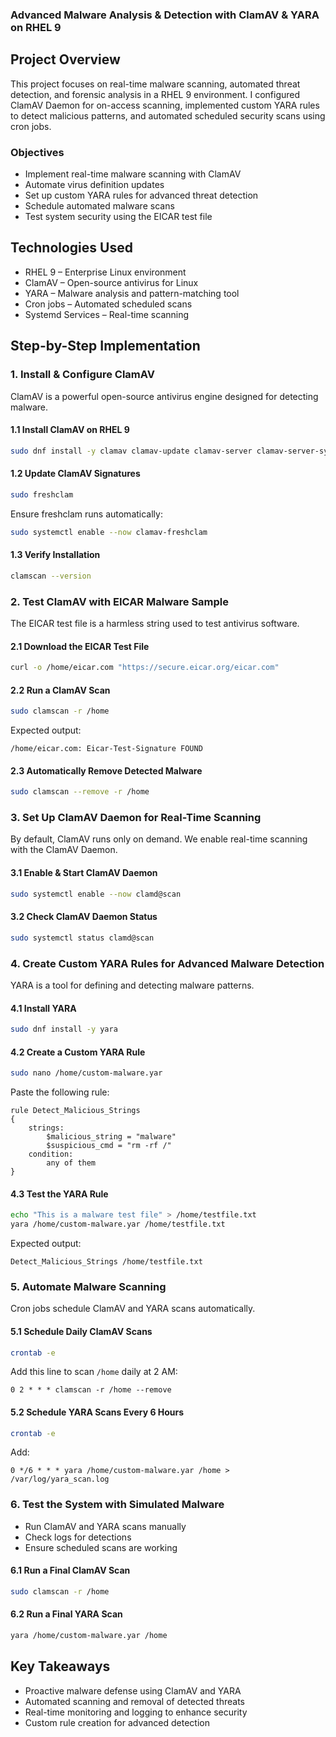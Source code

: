 ### Advanced Malware Analysis & Detection with ClamAV & YARA on RHEL 9  

## Project Overview  
This project focuses on real-time malware scanning, automated threat detection, and forensic analysis in a RHEL 9 environment. I configured ClamAV Daemon for on-access scanning, implemented custom YARA rules to detect malicious patterns, and automated scheduled security scans using cron jobs.

### Objectives  
- Implement real-time malware scanning with ClamAV  
- Automate virus definition updates  
- Set up custom YARA rules for advanced threat detection  
- Schedule automated malware scans  
- Test system security using the EICAR test file  

## Technologies Used  
- RHEL 9 – Enterprise Linux environment  
- ClamAV – Open-source antivirus for Linux  
- YARA – Malware analysis and pattern-matching tool  
- Cron jobs – Automated scheduled scans  
- Systemd Services – Real-time scanning  

## Step-by-Step Implementation  

### 1. Install & Configure ClamAV  
ClamAV is a powerful open-source antivirus engine designed for detecting malware.  

#### 1.1 Install ClamAV on RHEL 9  
```bash
sudo dnf install -y clamav clamav-update clamav-server clamav-server-systemd
```
#### 1.2 Update ClamAV Signatures  
```bash
sudo freshclam
```
Ensure freshclam runs automatically:  
```bash
sudo systemctl enable --now clamav-freshclam
```
#### 1.3 Verify Installation  
```bash
clamscan --version
```

### 2. Test ClamAV with EICAR Malware Sample  
The EICAR test file is a harmless string used to test antivirus software.  

#### 2.1 Download the EICAR Test File  
```bash
curl -o /home/eicar.com "https://secure.eicar.org/eicar.com"
```
#### 2.2 Run a ClamAV Scan  
```bash
sudo clamscan -r /home
```
Expected output:  
```
/home/eicar.com: Eicar-Test-Signature FOUND
```
#### 2.3 Automatically Remove Detected Malware  
```bash
sudo clamscan --remove -r /home
```

### 3. Set Up ClamAV Daemon for Real-Time Scanning  
By default, ClamAV runs only on demand. We enable real-time scanning with the ClamAV Daemon.  

#### 3.1 Enable & Start ClamAV Daemon  
```bash
sudo systemctl enable --now clamd@scan
```
#### 3.2 Check ClamAV Daemon Status  
```bash
sudo systemctl status clamd@scan
```

### 4. Create Custom YARA Rules for Advanced Malware Detection  
YARA is a tool for defining and detecting malware patterns.  

#### 4.1 Install YARA  
```bash
sudo dnf install -y yara
```
#### 4.2 Create a Custom YARA Rule  
```bash
sudo nano /home/custom-malware.yar
```
Paste the following rule:  
```yara
rule Detect_Malicious_Strings
{
    strings:
        $malicious_string = "malware"
        $suspicious_cmd = "rm -rf /"
    condition:
        any of them
}
```
#### 4.3 Test the YARA Rule  
```bash
echo "This is a malware test file" > /home/testfile.txt
yara /home/custom-malware.yar /home/testfile.txt
```
Expected output:  
```
Detect_Malicious_Strings /home/testfile.txt
```

### 5. Automate Malware Scanning  
Cron jobs schedule ClamAV and YARA scans automatically.  

#### 5.1 Schedule Daily ClamAV Scans  
```bash
crontab -e
```
Add this line to scan `/home` daily at 2 AM:  
```
0 2 * * * clamscan -r /home --remove
```

#### 5.2 Schedule YARA Scans Every 6 Hours  
```bash
crontab -e
```
Add:  
```
0 */6 * * * yara /home/custom-malware.yar /home > /var/log/yara_scan.log
```

### 6. Test the System with Simulated Malware  
- Run ClamAV and YARA scans manually  
- Check logs for detections  
- Ensure scheduled scans are working  

#### 6.1 Run a Final ClamAV Scan  
```bash
sudo clamscan -r /home
```
#### 6.2 Run a Final YARA Scan  
```bash
yara /home/custom-malware.yar /home
```

## Key Takeaways  
- Proactive malware defense using ClamAV and YARA  
- Automated scanning and removal of detected threats  
- Real-time monitoring and logging to enhance security  
- Custom rule creation for advanced detection  
